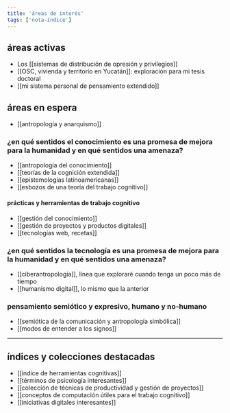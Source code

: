 ```yaml
---
title: 'áreas de interés'
tags: ['nota-índice']
---
```


## áreas activas

- Los [[sistemas de distribución de opresión y privilegios]]
- [[OSC, vivienda y territorio en Yucatán]]: exploración para mi tesis doctoral
- [[mi sistema personal de pensamiento extendido]]

## áreas en espera

- [[antropología y anarquismo]]

### ¿en qué sentidos el conocimiento es una promesa de mejora para la humanidad y en qué sentidos una amenaza?

- [[antropología del conocimiento]]
- [[teorías de la cognición extendida]]
- [[epistemologías latinoamericanas]]
- [[esbozos de una teoría del trabajo cognitivo]]

#### prácticas y herramientas de trabajo cognitivo

- [[gestión del conocimiento]]
- [[gestión de proyectos y productos digitales]]
- [[tecnologías web, recetas]]

### ¿en qué sentidos la tecnología es una promesa de mejora para la humanidad y en qué sentidos una amenaza?

- [[ciberantropología]], línea que exploraré cuando tenga un poco más de tiempo
- [[humanismo digital]], lo mismo que la anterior

### pensamiento semiótico y expresivo, humano y no-humano

- [[semiótica de la comunicación y antropología simbólica]]
- [[modos de entender a los signos]]

---
## índices y colecciones destacadas

- [[índice de herramientas cognitivas]]
- [[términos de psicología interesantes]]
- [[colección de técnicas de productividad y gestión de proyectos]]
- [[conceptos de computación útiles para el trabajo cognitivo]]
- [[iniciativas digitales interesantes]]

